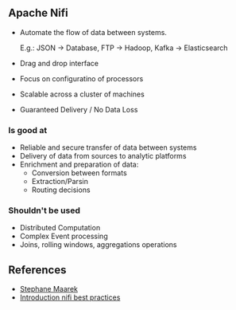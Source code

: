 ## Apache Nifi
- Automate the flow of data between systems.

    E.g.: JSON -> Database, FTP -> Hadoop, Kafka -> Elasticsearch
- Drag and drop interface
- Focus on configuratino of processors
- Scalable across a cluster of machines
- Guaranteed Delivery / No Data Loss

### Is good at
- Reliable and secure transfer of data between systems
- Delivery of data from sources to analytic platforms
- Enrichment and preparation of data:
    - Conversion between formats
    - Extraction/Parsin
    - Routing decisions


### Shouldn't be used
- Distributed Computation
- Complex Event processing
- Joins, rolling windows, aggregations operations


## References
- [Stephane Maarek](https://www.youtube.com/watch?v=-T9xuBMfI50&ab_channel=StephaneMaarek)
- [Introduction nifi best practices](https://capgemini.github.io/development/introduction-nifi-best-practices/)
